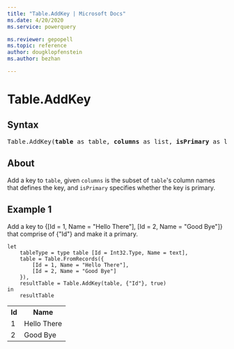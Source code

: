 ```yaml
---
title: "Table.AddKey | Microsoft Docs"
ms.date: 4/20/2020
ms.service: powerquery

ms.reviewer: gepopell
ms.topic: reference
author: dougklopfenstein
ms.author: bezhan

---
```

# Table.AddKey

## Syntax

<pre>
Table.AddKey(<b>table</b> as table, <b>columns</b> as list, <b>isPrimary</b> as logical) as table
</pre>
  
## About  
Add a key to `table`, given `columns` is the subset of `table`'s column names that defines the key, and `isPrimary` specifies whether the key is primary.

## Example 1
Add a key to {[Id = 1, Name = "Hello There"], [Id = 2, Name = "Good Bye"]} that comprise of {"Id"} and make it a primary.

```powerquery-m
let
    tableType = type table [Id = Int32.Type, Name = text],
    table = Table.FromRecords({
        [Id = 1, Name = "Hello There"],
        [Id = 2, Name = "Good Bye"]
    }),
    resultTable = Table.AddKey(table, {"Id"}, true)
in
    resultTable
```

<table> <tr> <th>Id</th> <th>Name</th> </tr> <tr> <td>1</td> <td>Hello There</td> </tr> <tr> <td>2</td> <td>Good Bye</td> </tr> </table>
